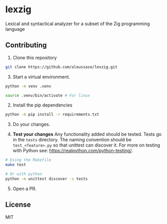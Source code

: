 # lexzig

Lexical and syntactical analyzer for a subset of the Zig programming language

## Contributing

1. Clone this repository

```bash
git clone https://github.com/aloussase/lexzig.git
```

3. Start a virtual environment.

```bash
python -m venv .venv

source .venv/bin/activate # For linux
```

2. Install the pip dependencies

```bash
python -m pip install -r requirements.txt
```

3. Do your changes.

4. **Test your changes** Any functionality added should be tested. Tests go in the
   `tests` directory. The naming convention should be `test_<feature>.py` so that
   unittest can discover it. For more on testing with Python see:
   https://realpython.com/python-testing/.

```bash
# Using the Makefile
make test

# Or with python
python -m unittest discover -s tests
```

5. Open a PR.

## License

MIT
